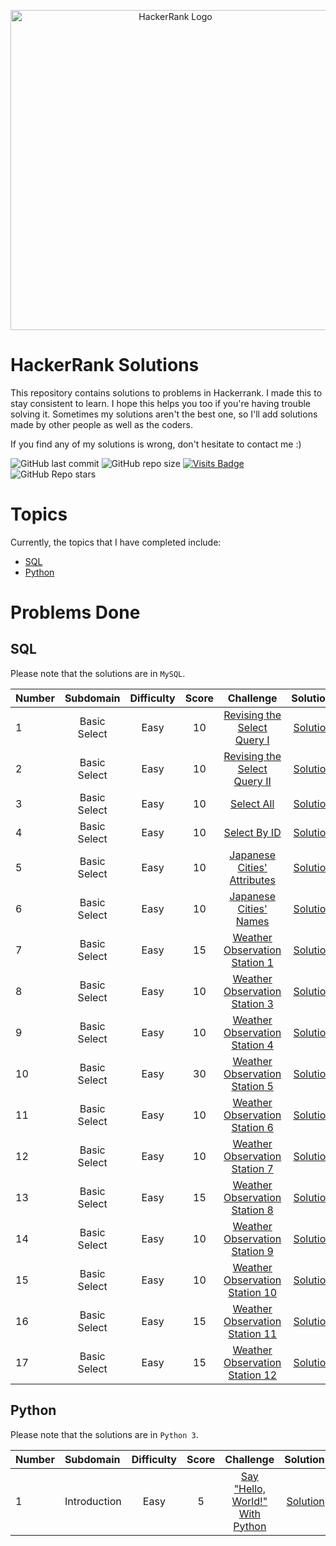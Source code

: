 <p align="center">
    <a title="hackerrank.com/yusufnurwahid" href="https://www.hackerrank.com/yusufnurwahid">
        <img width="512" alt="HackerRank Logo" src="https://hrcdn.net/community-frontend/assets/brand/logo-new-white-green-a5cb16e0ae.svg">
    </a>
</p>

# HackerRank Solutions
This repository contains solutions to problems in Hackerrank. I made this to stay consistent to learn. I hope this helps you too if you're having trouble solving it.
Sometimes my solutions aren't the best one, so I'll add solutions made by other people as well as the coders.

If you find any of my solutions is wrong, don't hesitate to contact me :)

![GitHub last commit](https://img.shields.io/github/last-commit/ynw99/HackerrankSolutions?logo=Github&style=plastic)
![GitHub repo size](https://img.shields.io/github/repo-size/ynw99/HackerrankSolutions?color=%23117A65&style=plastic)
[![Visits Badge](https://badges.pufler.dev/visits/ynw99/HackerrankSolutions?label=visits&color=cyan&style=plastic)](https://badges.pufler.dev)
![GitHub Repo stars](https://img.shields.io/github/stars/ynw99/HackerrankSolutions?color=gold&label=repo%20stars&style=plastic)

# Topics
Currently, the topics that I have completed include:
- [SQL](#SQL)
- [Python](#Python)
# Problems Done
## SQL
Please note that the solutions are in `MySQL`.

|   Number  | Subdomain     | Difficulty | Score  |             Challenge                   |           Solution    |
|   :---    | :----:        | :----:     | :----: |             :----:                      |               ---:    |
|     1     | Basic Select  | Easy       |   10   | [Revising the Select Query I][sql1]     |   [Solution][asql1]   |
|     2     | Basic Select  | Easy       |   10   | [Revising the Select Query II][sql2]    |   [Solution][asql2]   |
|     3     | Basic Select  | Easy       |   10   | [Select All][sql3]                      |   [Solution][asql3]   |
|     4     | Basic Select  | Easy       |   10   | [Select By ID][sql4]                    |   [Solution][asql4]   |
|     5     | Basic Select  | Easy       |   10   | [Japanese Cities' Attributes][sql5]     |   [Solution][asql5]   |
|     6     | Basic Select  | Easy       |   10   | [Japanese Cities' Names][sql6]          |   [Solution][asql6]   |
|     7     | Basic Select  | Easy       |   15   | [Weather Observation Station 1][sql7]   |   [Solution][asql7]   |
|     8     | Basic Select  | Easy       |   10   | [Weather Observation Station 3][sql8]   |   [Solution][asql8]   |
|     9     | Basic Select  | Easy       |   10   | [Weather Observation Station 4][sql9]   |   [Solution][asql9]   |
|     10    | Basic Select  | Easy       |   30   | [Weather Observation Station 5][sql10]  |   [Solution][asql10]  |
|     11    | Basic Select  | Easy       |   10   | [Weather Observation Station 6][sql11]  |   [Solution][asql11]  |
|     12    | Basic Select  | Easy       |   10   | [Weather Observation Station 7][sql12]  |   [Solution][asql12]  |
|     13    | Basic Select  | Easy       |   15   | [Weather Observation Station 8][sql13]  |   [Solution][asql13]  |
|     14    | Basic Select  | Easy       |   10   | [Weather Observation Station 9][sql14]  |   [Solution][asql14]  |
|     15    | Basic Select  | Easy       |   10   | [Weather Observation Station 10][sql15] |   [Solution][asql15]  |
|     16    | Basic Select  | Easy       |   15   | [Weather Observation Station 11][sql16] |   [Solution][asql16]  |
|     17    | Basic Select  | Easy       |   15   | [Weather Observation Station 12][sql17] |   [Solution][asql17]  |

[sql1]: https://www.hackerrank.com/challenges/revising-the-select-query/problem
[asql1]: SQL/1.%20Basic%20Select/revising-the-select-query-I.sql
[sql2]: https://www.hackerrank.com/challenges/revising-the-select-query-2/problem
[asql2]: SQL/1.%20Basic%20Select/revising-the-select-query-II.sql
[sql3]: https://www.hackerrank.com/challenges/select-all-sql/problem
[asql3]: SQL/1.%20Basic%20Select/select-all.sql
[sql4]: https://www.hackerrank.com/challenges/select-by-id/problem
[asql4]: SQL/1.%20Basic%20Select/select-by-id.sql
[sql5]: https://www.hackerrank.com/challenges/japanese-cities-attributes/problem
[asql5]: SQL/1.%20Basic%20Select/Japanese-cities'-attributes.sql
[sql6]: https://www.hackerrank.com/challenges/japanese-cities-name/problem
[asql6]: SQL/1.%20Basic%20Select/Japanese-cities'-names.sql
[sql7]: https://www.hackerrank.com/challenges/weather-observation-station-1/problem
[asql7]: SQL/1.%20Basic%20Select/weather-observation-station-1.sql
[sql8]: https://www.hackerrank.com/challenges/weather-observation-station-3/problem
[asql8]: SQL/1.%20Basic%20Select/weather-observation-station-3.sql
[sql9]: https://www.hackerrank.com/challenges/weather-observation-station-4/problem
[asql9]: SQL/1.%20Basic%20Select/weather-observation-station-4.sql
[sql10]: https://www.hackerrank.com/challenges/weather-observation-station-5/problem
[asql10]: SQL/1.%20Basic%20Select/weather-observation-station-5.sql
[sql11]: https://www.hackerrank.com/challenges/weather-observation-station-6/problem
[asql11]: SQL/1.%20Basic%20Select/weather-observation-station-6.sql
[sql12]: https://www.hackerrank.com/challenges/weather-observation-station-7/problem
[asql12]: SQL/1.%20Basic%20Select/weather-observation-station-7.sql
[sql13]: https://www.hackerrank.com/challenges/weather-observation-station-8/problem
[asql13]: SQL/1.%20Basic%20Select/weather-observation-station-8.sql
[sql14]: https://www.hackerrank.com/challenges/weather-observation-station-9/problem
[asql14]: SQL/1.%20Basic%20Select/weather-observation-station-9.sql
[sql15]: https://www.hackerrank.com/challenges/weather-observation-station-10/problem
[asql15]: SQL/1.%20Basic%20Select/weather-observation-station-10.sql
[sql16]: https://www.hackerrank.com/challenges/weather-observation-station-11/problem
[asql16]: SQL/1.%20Basic%20Select/weather-observation-station-11.sql
[sql17]: https://www.hackerrank.com/challenges/weather-observation-station-12/problem
[asql17]: SQL/1.%20Basic%20Select/weather-observation-station-12.sql
## Python
Please note that the solutions are in `Python 3`.

|   Number  | Subdomain     | Difficulty | Score  |             Challenge                   |           Solution    |
|   :---    | :---          | :----:     | :----: |             :----:                      |               ---:    |
|     1     | Introduction  | Easy       |   5    | [Say "Hello, World!" With Python][py1]  |   [Solution][apy1]    |

[py1]: https://www.hackerrank.com/challenges/py-hello-world/problem
[apy1]: Python/1.%20Introduction/hello-world.py